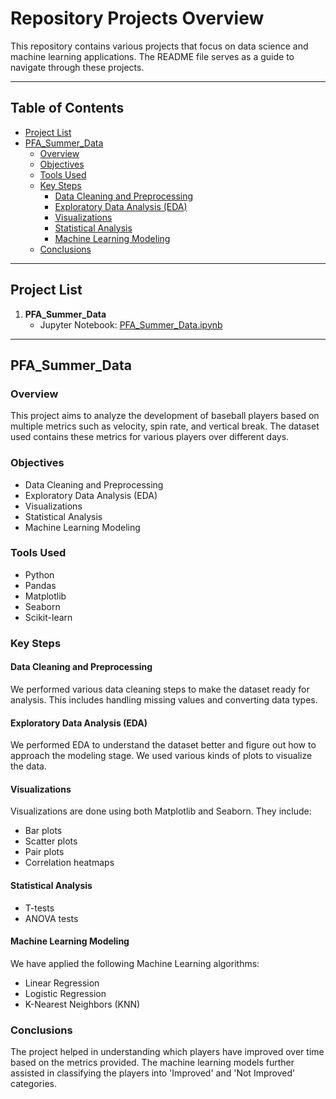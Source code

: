 # Repository Projects Overview

This repository contains various projects that focus on data science and machine learning applications. The README file serves as a guide to navigate through these projects.

---

## Table of Contents

- [Project List](#project-list)
- [PFA_Summer_Data](#pfa_summer_data)
  - [Overview](#overview)
  - [Objectives](#objectives)
  - [Tools Used](#tools-used)
  - [Key Steps](#key-steps)
    - [Data Cleaning and Preprocessing](#data-cleaning-and-preprocessing)
    - [Exploratory Data Analysis (EDA)](#exploratory-data-analysis-eda)
    - [Visualizations](#visualizations)
    - [Statistical Analysis](#statistical-analysis)
    - [Machine Learning Modeling](#machine-learning-modeling)
  - [Conclusions](#conclusions)

---

## Project List

1. **PFA_Summer_Data**
   - Jupyter Notebook: [PFA_Summer_Data.ipynb](https://github.com/EBeanes250/EB_Projects_Portfolio/blob/main/PFA_Summer_Data.ipynb)

---

## PFA_Summer_Data

### Overview

This project aims to analyze the development of baseball players based on multiple metrics such as velocity, spin rate, and vertical break. The dataset used contains these metrics for various players over different days.

### Objectives

- Data Cleaning and Preprocessing
- Exploratory Data Analysis (EDA)
- Visualizations
- Statistical Analysis
- Machine Learning Modeling

### Tools Used

- Python
- Pandas
- Matplotlib
- Seaborn
- Scikit-learn

### Key Steps

#### Data Cleaning and Preprocessing

We performed various data cleaning steps to make the dataset ready for analysis. This includes handling missing values and converting data types.

#### Exploratory Data Analysis (EDA)

We performed EDA to understand the dataset better and figure out how to approach the modeling stage. We used various kinds of plots to visualize the data.

#### Visualizations

Visualizations are done using both Matplotlib and Seaborn. They include:

- Bar plots
- Scatter plots
- Pair plots
- Correlation heatmaps

#### Statistical Analysis

- T-tests
- ANOVA tests

#### Machine Learning Modeling

We have applied the following Machine Learning algorithms:

- Linear Regression
- Logistic Regression
- K-Nearest Neighbors (KNN)

### Conclusions

The project helped in understanding which players have improved over time based on the metrics provided. The machine learning models further assisted in classifying the players into 'Improved' and 'Not Improved' categories.


